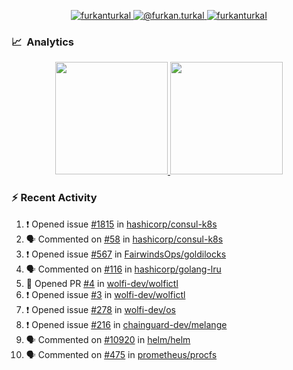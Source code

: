 <p align="center">
  <a href="https://linkedin.com/in/furkanturkal" target="blank">
    <img src="https://img.shields.io/badge/linkedin-%230077B5.svg?&style=for-the-badge&logo=linkedin&logoColor=white" alt="furkanturkal" />
  </a>
  <a href="https://medium.com/@furkan.turkal" target="blank">
    <img src="https://img.shields.io/badge/medium-%2312100E.svg?&style=for-the-badge&logo=medium&logoColor=white" alt="@furkan.turkal" />
  </a>
  <a href="https://twitter.com/furkanturkaI" target="blank">
    <img src="https://img.shields.io/badge/Twitter-1DA1F2?style=for-the-badge&logo=twitter&logoColor=white" alt="furkanturkaI" />
  </a>
</p>

### 📈 &nbsp;Analytics

<p align="center">
  <a href="https://coderstats.net/github/#Dentrax">
    <img height="180em" src="https://github-readme-stats-eight-theta.vercel.app/api?username=Dentrax&show_icons=true&theme=algolia&include_all_commits=true&count_private=true&line_height=26"/>
    <img height="180em" src="https://github-readme-stats-eight-theta.vercel.app/api/top-langs/?username=Dentrax&layout=compact&langs_count=8&theme=algolia&line_height=26"/>
  </a>
</p>

### :zap: Recent Activity

<!--START_SECTION:activity-->
1. ❗️ Opened issue [#1815](https://github.com/hashicorp/consul-k8s/issues/1815) in [hashicorp/consul-k8s](https://github.com/hashicorp/consul-k8s)
2. 🗣 Commented on [#58](https://github.com/hashicorp/consul-k8s/issues/58) in [hashicorp/consul-k8s](https://github.com/hashicorp/consul-k8s)
3. ❗️ Opened issue [#567](https://github.com/FairwindsOps/goldilocks/issues/567) in [FairwindsOps/goldilocks](https://github.com/FairwindsOps/goldilocks)
4. 🗣 Commented on [#116](https://github.com/hashicorp/golang-lru/issues/116) in [hashicorp/golang-lru](https://github.com/hashicorp/golang-lru)
5. 💪 Opened PR [#4](https://github.com/wolfi-dev/wolfictl/pull/4) in [wolfi-dev/wolfictl](https://github.com/wolfi-dev/wolfictl)
6. ❗️ Opened issue [#3](https://github.com/wolfi-dev/wolfictl/issues/3) in [wolfi-dev/wolfictl](https://github.com/wolfi-dev/wolfictl)
7. ❗️ Opened issue [#278](https://github.com/wolfi-dev/os/issues/278) in [wolfi-dev/os](https://github.com/wolfi-dev/os)
8. ❗️ Opened issue [#216](https://github.com/chainguard-dev/melange/issues/216) in [chainguard-dev/melange](https://github.com/chainguard-dev/melange)
9. 🗣 Commented on [#10920](https://github.com/helm/helm/issues/10920) in [helm/helm](https://github.com/helm/helm)
10. 🗣 Commented on [#475](https://github.com/prometheus/procfs/issues/475) in [prometheus/procfs](https://github.com/prometheus/procfs)
<!--END_SECTION:activity-->
